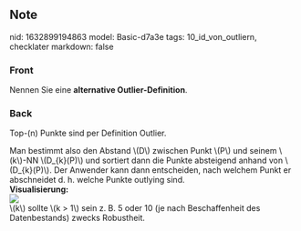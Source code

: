 ## Note
nid: 1632899194863
model: Basic-d7a3e
tags: 10_id_von_outliern, checklater
markdown: false

### Front
Nennen Sie eine <b>alternative Outlier-Definition</b>.

### Back
Top-\(n\) Punkte sind per Definition Outlier.
<div>
  <div>
    Man bestimmt also den Abstand \(D\) zwischen Punkt \(P\) und
    seinem \(k\)-NN \(D_{k}(P)\) und sortiert dann die Punkte
    absteigend anhand von \(D_{k}(P)\). Der Anwender kann dann
    entscheiden, nach welchem Punkt er abschneidet d. h. welche
    Punkte outlying sind.
  </div>
</div>
<div>
  <b>Visualisierung:</b>
</div>
<div><img src=
"paste-0ce7dc6df3060232ad833e183f4c81045b2f8145.jpg"></div>
<div>
  \(k\) sollte \(k > 1\) sein z. B. 5 oder 10 (je nach
  Beschaffenheit des Datenbestands) zwecks Robustheit.
</div>
